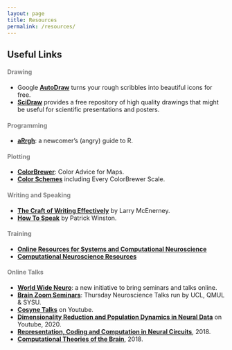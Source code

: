 ```yaml
---
layout: page
title: Resources
permalink: /resources/
---
```


## Useful Links

<h4 style="color:gray">Drawing</h4> 

* Google [**AutoDraw**](https://www.autodraw.com/) turns your rough scribbles into beautiful icons for free.<br>
* [**SciDraw**](https://scidraw.io/) provides a free repository of high quality drawings that might be useful for scientific presentations and posters.

<h4 style="color:gray">Programming</h4>

* [**aRrgh**](http://arrgh.tim-smith.us/): a newcomer’s (angry) guide to R.

<h4 style="color:gray">Plotting</h4>

* [**ColorBrewer**](https://colorbrewer2.org/#type=sequential&scheme=BuGn&n=3): Color Advice for Maps.<br>
* [**Color Schemes**](https://observablehq.com/@d3/color-schemes) including Every ColorBrewer Scale.

<h4 style="color:gray">Writing and Speaking</h4>

* [**The Craft of Writing Effectively**](https://www.youtube.com/watch?v=vtIzMaLkCaM) by Larry McEnerney.<br>
* [**How To Speak**](https://www.youtube.com/watch?v=Unzc731iCUY) by Patrick Winston.

<h4 style="color:gray">Training</h4>

* [**Online Resources for Systems and Computational Neuroscience**](https://www.simonsfoundation.org/collaborations/global-brain/online-resources-for-systems-and-computational-neuroscience/)<br>
* [**Computational Neuroscience Resources**](http://neural-reckoning.org/comp-neuro-resources.html)

<h4 style="color:gray">Online Talks</h4>

* [**World Wide Neuro**](https://www.world-wide.org/Neuro/): a new initiative to bring seminars and talks online.<br>
* [**Brain Zoom Seminars**](https://brainonline.mystrikingly.com/): Thursday Neuroscience Talks run by UCL, QMUL & SYSU.<br>
* [**Cosyne Talks**](https://www.youtube.com/channel/UCzOTbZTHTubFNjANAR33AAg) on Youtube.<br>
* [**Dimensionality Reduction and Population Dynamics in Neural Data**](https://www.youtube.com/playlist?list=PLonWNO9SywvIKGnlOVrc-6tAGyB14lXfy) on Youtube, 2020.<br>
* [**Representation, Coding and Computation in Neural Circuits**](https://simons.berkeley.edu/workshops/schedule/5382), 2018.<br>
* [**Computational Theories of the Brain**](https://simons.berkeley.edu/workshops/schedule/5386), 2018.<br>
